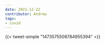 ```yaml
---
date: 2021-12-22
contributor: Andrew
tags:
- covid
---
```


{{< tweet-simple "1473575508784955394" >}}

<!-- {< tweet user="zornsllama" id="1473575508784955394" >}} -->
